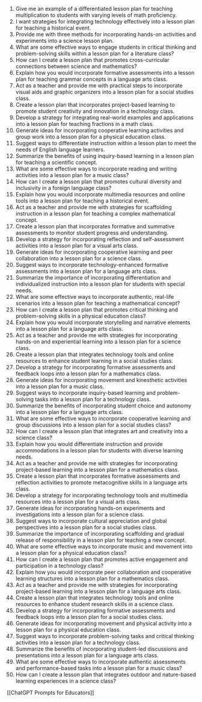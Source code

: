 ---
---

1. Give me an example of a differentiated lesson plan for teaching multiplication to students with varying levels of math proficiency.
2. I want strategies for integrating technology effectively into a lesson plan for teaching a historical event.
3. Provide me with three methods for incorporating hands-on activities and experiments into a science lesson plan.
4. What are some effective ways to engage students in critical thinking and problem-solving skills within a lesson plan for a literature class?
5. How can I create a lesson plan that promotes cross-curricular connections between science and mathematics?
6. Explain how you would incorporate formative assessments into a lesson plan for teaching grammar concepts in a language arts class.
7. Act as a teacher and provide me with practical steps to incorporate visual aids and graphic organizers into a lesson plan for a social studies class.
8. Create a lesson plan that incorporates project-based learning to promote student creativity and innovation in a technology class.
9. Develop a strategy for integrating real-world examples and applications into a lesson plan for teaching fractions in a math class.
10. Generate ideas for incorporating cooperative learning activities and group work into a lesson plan for a physical education class.
11. Suggest ways to differentiate instruction within a lesson plan to meet the needs of English language learners.
12. Summarize the benefits of using inquiry-based learning in a lesson plan for teaching a scientific concept.
13. What are some effective ways to incorporate reading and writing activities into a lesson plan for a music class?
14. How can I create a lesson plan that promotes cultural diversity and inclusivity in a foreign language class?
15. Explain how you would incorporate multimedia resources and online tools into a lesson plan for teaching a historical event.
16. Act as a teacher and provide me with strategies for scaffolding instruction in a lesson plan for teaching a complex mathematical concept.
17. Create a lesson plan that incorporates formative and summative assessments to monitor student progress and understanding.
18. Develop a strategy for incorporating reflection and self-assessment activities into a lesson plan for a visual arts class.
19. Generate ideas for incorporating cooperative learning and peer collaboration into a lesson plan for a science class.
20. Suggest ways to incorporate technology-enhanced formative assessments into a lesson plan for a language arts class.
21. Summarize the importance of incorporating differentiation and individualized instruction into a lesson plan for students with special needs.
22. What are some effective ways to incorporate authentic, real-life scenarios into a lesson plan for teaching a mathematical concept?
23. How can I create a lesson plan that promotes critical thinking and problem-solving skills in a physical education class?
24. Explain how you would incorporate storytelling and narrative elements into a lesson plan for a language arts class.
25. Act as a teacher and provide me with strategies for incorporating hands-on and experiential learning into a lesson plan for a science class.
26. Create a lesson plan that integrates technology tools and online resources to enhance student learning in a social studies class.
27. Develop a strategy for incorporating formative assessments and feedback loops into a lesson plan for a mathematics class.
28. Generate ideas for incorporating movement and kinesthetic activities into a lesson plan for a music class.
29. Suggest ways to incorporate inquiry-based learning and problem-solving tasks into a lesson plan for a technology class.
30. Summarize the benefits of incorporating student choice and autonomy into a lesson plan for a language arts class.
31. What are some effective ways to incorporate cooperative learning and group discussions into a lesson plan for a social studies class?
32. How can I create a lesson plan that integrates art and creativity into a science class?
33. Explain how you would differentiate instruction and provide accommodations in a lesson plan for students with diverse learning needs.
34. Act as a teacher and provide me with strategies for incorporating project-based learning into a lesson plan for a mathematics class.
35. Create a lesson plan that incorporates formative assessments and reflection activities to promote metacognitive skills in a language arts class.
36. Develop a strategy for incorporating technology tools and multimedia resources into a lesson plan for a visual arts class.
37. Generate ideas for incorporating hands-on experiments and investigations into a lesson plan for a science class.
38. Suggest ways to incorporate cultural appreciation and global perspectives into a lesson plan for a social studies class.
39. Summarize the importance of incorporating scaffolding and gradual release of responsibility in a lesson plan for teaching a new concept.
40. What are some effective ways to incorporate music and movement into a lesson plan for a physical education class?
41. How can I create a lesson plan that promotes active engagement and participation in a technology class?
42. Explain how you would incorporate peer collaboration and cooperative learning structures into a lesson plan for a mathematics class.
43. Act as a teacher and provide me with strategies for incorporating project-based learning into a lesson plan for a language arts class.
44. Create a lesson plan that integrates technology tools and online resources to enhance student research skills in a science class.
45. Develop a strategy for incorporating formative assessments and feedback loops into a lesson plan for a social studies class.
46. Generate ideas for incorporating movement and physical activity into a lesson plan for a physical education class.
47. Suggest ways to incorporate problem-solving tasks and critical thinking activities into a lesson plan for a technology class.
48. Summarize the benefits of incorporating student-led discussions and presentations into a lesson plan for a language arts class.
49. What are some effective ways to incorporate authentic assessments and performance-based tasks into a lesson plan for a music class?
50. How can I create a lesson plan that integrates outdoor and nature-based learning experiences in a science class?

[[ChatGPT Prompts for Educators]]
